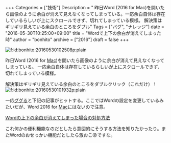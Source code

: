 +++
Categories = ["技術"]
Description = "   昨日Word (2016 for Mac)を開いたら画像のように余白が消えて見えなくなってしまっている。一応余白自体は存在しているらしいが上にスクロールできず、切れてしまっている模様。  解決策はギリギリ見えている余白のところをダブル"
Tags = ["バグ", "ナレッジ"]
date = "2016-05-30T10:25:00+09:00"
title = "Wordで上下の余白が消えてしまった時"
author = "bonhito"
archive = ["2016"]
draft = false
+++

<body>
<p><span itemscope itemtype="http://schema.org/Photograph"><img src="http://cdn-ak.f.st-hatena.com/images/fotolife/b/bonhito/20160530/20160530102508.png" alt="f:id:bonhito:20160530102508p:plain" title="f:id:bonhito:20160530102508p:plain" class="hatena-fotolife" itemprop="image"></span></p>

<p>昨日Word (2016 for <a class="keyword" href="http://d.hatena.ne.jp/keyword/Mac">Mac</a>)を開いたら画像のように余白が消えて見えなくなってしまっている。
一応余白自体は存在しているらしいが上にスクロールできず、切れてしまっている模様。</p>

<p>解決策はギリギリ見えている余白のところをダブルクリック（これだけ）！
<span itemscope itemtype="http://schema.org/Photograph"><img src="http://cdn-ak.f.st-hatena.com/images/fotolife/b/bonhito/20160530/20160530101932.png" alt="f:id:bonhito:20160530101932p:plain" title="f:id:bonhito:20160530101932p:plain" class="hatena-fotolife" itemprop="image"></span></p>

<p>一応<a class="keyword" href="http://d.hatena.ne.jp/keyword/%A5%B0%A5%B0%A4%EB">ググる</a>と下記の記事がヒットする。ここではWordの設定を変更しているみたいだが、Word 2016 for <a class="keyword" href="http://d.hatena.ne.jp/keyword/Mac">Mac</a>にはないので注意。</p>

<p><a href="http://freesoft.tvbok.com/windows_beginner/word_blank.html">Wordの上下の余白が消えてしまった場合の対処方法</a></p>

<p>これ何かの便利機能なのだとしたら意図的にそうする方法を知りたかったり。またWordのおせっかい機能だとしたら激おこ😡ですな。</p>
</body>
